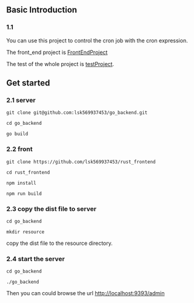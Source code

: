 ## Basic Introduction
### 1.1
You can use this project to control the cron job with the cron expression.

The front_end project is [FrontEndProject](https://github.com/lsk569937453/rust_frontend)

The test   of the whole project  is  [testProject](http://lskyy.top/admin).

## Get started

### 2.1 server
```
git clone git@github.com:lsk569937453/go_backend.git

cd go_backend

go build
```

### 2.2 front
```
git clone https://github.com/lsk569937453/rust_frontend

cd rust_frontend

npm install

npm run build
```

### 2.3 copy the dist file to server
```
cd go_backend

mkdir resource
```

copy the dist file to the resource directory.

### 2.4 start the server
```
cd go_backend

./go_backend
```

Then you can could browse the url [http://localhost:9393/admin](http://localhost:9393/admin)

